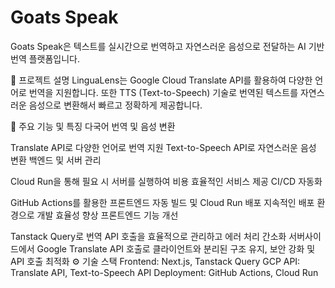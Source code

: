 # Goats Speak
Goats Speak은 텍스트를 실시간으로 번역하고 자연스러운 음성으로 전달하는 AI 기반 번역 플랫폼입니다.

📄 프로젝트 설명
LinguaLens는 Google Cloud Translate API를 활용하여 다양한 언어로 번역을 지원합니다. 또한 TTS (Text-to-Speech) 기술로 번역된 텍스트를 자연스러운 음성으로 변환해서 빠르고 정확하게 제공합니다.

🚀 주요 기능 및 특징
다국어 번역 및 음성 변환

Translate API로 다양한 언어로 번역 지원
Text-to-Speech API로 자연스러운 음성 변환
백엔드 및 서버 관리

Cloud Run을 통해 필요 시 서버를 실행하여 비용 효율적인 서비스 제공
CI/CD 자동화

GitHub Actions를 활용한 프론트엔드 자동 빌드 및 Cloud Run 배포
지속적인 배포 환경으로 개발 효율성 향상
프론트엔드 기능 개선


Tanstack Query로 번역 API 호출을 효율적으로 관리하고 에러 처리 간소화
서버사이드에서 Google Translate API 호출로 클라이언트와 분리된 구조 유지, 보안 강화 및 API 호출 최적화
⚙️ 기술 스택
Frontend: Next.js, Tanstack Query
GCP API: Translate API, Text-to-Speech API
Deployment: GitHub Actions, Cloud Run